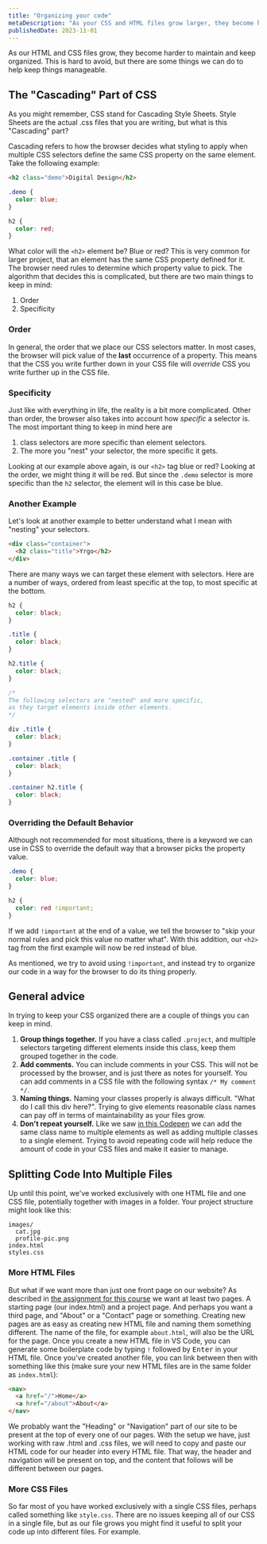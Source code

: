 ```yaml
---
title: "Organizing your code"
metaDescription: "As your CSS and HTML files grow larger, they become harder to manage and maintain. This is a short article on how to split your code into multiple files to help keep things more organized."
publishedDate: 2023-11-01
---
```


As our HTML and CSS files grow, they become harder to maintain and keep organized. This is hard to avoid, but there are some things we can do to help keep things manageable.

## The "Cascading" Part of CSS

As you might remember, CSS stand for Cascading Style Sheets. Style Sheets are the actual .css files that you are writing, but what is this "Cascading" part?

Cascading refers to how the browser decides what styling to apply when multiple CSS selectors define the same CSS property on the same element. Take the following example:

```html
<h2 class="demo">Digital Design</h2>
```

```css
.demo {
  color: blue;
}

h2 {
  color: red;
}
```

What color will the `<h2>` element be? Blue or red? This is very common for larger project, that an element has the same CSS property defined for it. The browser need rules to determine which property value to pick. The algorithm that decides this is complicated, but there are two main things to keep in mind:

1. Order
1. Specificity

### Order

In general, the order that we place our CSS selectors matter. In most cases, the browser will pick value of the **last** occurrence of a property. This means that the CSS you write further down in your CSS file will _override_ CSS you write further up in the CSS file.

### Specificity

Just like with everything in life, the reality is a bit more complicated. Other than order, the browser also takes into account how _specific_ a selector is. The most important thing to keep in mind here are

1. class selectors are more specific than element selectors.
1. The more you "nest" your selector, the more specific it gets.

Looking at our example above again, is our `<h2>` tag blue or red? Looking at the order, we might thing it will be red. But since the `.demo` selector is more specific than the `h2` selector, the element will in this case be blue.

### Another Example

Let's look at another example to better understand what I mean with "nesting" your selectors.

```html
<div class="container">
  <h2 class="title">Yrgo</h2>
</div>
```

There are many ways we can target these element with selectors. Here are a number of ways, ordered from least specific at the top, to most specific at the bottom.

```css
h2 {
  color: black;
}

.title {
  color: black;
}

h2.title {
  color: black;
}

/*
The following selectors are "nested" and more specific,
as they target elements inside other elements.
*/

div .title {
  color: black;
}

.container .title {
  color: black;
}

.container h2.title {
  color: black;
}
```

### Overriding the Default Behavior

Although not recommended for most situations, there is a keyword we can use in CSS to override the default way that a browser picks the property value.

```css
.demo {
  color: blue;
}

h2 {
  color: red !important;
}
```

If we add `!important` at the end of a value, we tell the browser to "skip your normal rules and pick this value no matter what". With this addition, our `<h2>` tag from the first example will now be red instead of blue.

As mentioned, we try to avoid using `!important`, and instead try to organize our code in a way for the browser to do its thing properly.

## General advice

In trying to keep your CSS organized there are a couple of things you can keep in mind.

1. **Group things together.** If you have a class called `.project`, and multiple selectors targeting different elements inside this class, keep them grouped together in the code.
1. **Add comments.** You can include comments in your CSS. This will not be processed by the browser, and is just there as notes for yourself. You can add comments in a CSS file with the following syntax `/* My comment */`.
1. **Naming things.** Naming your classes properly is always difficult. "What do I call this div here?". Trying to give elements reasonable class names can pay off in terms of maintainability as your files grow.
1. **Don't repeat yourself.** Like we saw [in this Codepen](https://codepen.io/whitefluffy/pen/xxMbmKm) we can add the same class name to multiple elements as well as adding multiple classes to a single element. Trying to avoid repeating code will help reduce the amount of code in your CSS files and make it easier to manage.

## Splitting Code Into Multiple Files

Up until this point, we've worked exclusively with one HTML file and one CSS file, potentially together with images in a folder. Your project structure might look like this:

```
images/
  cat.jpg
  profile-pic.png
index.html
styles.css
```

### More HTML Files

But what if we want more than just one front page on our website? As described in [the assignment for this course](https://docs.google.com/document/d/1ah0wPtAMyoRKgjOmPRN4DY8WR4ytXYDUGoSUOveCvEE/edit#heading=h.iggbkuwt114n) we want at least two pages. A starting page (our index.html) and a project page. And perhaps you want a third page, and "About" or a "Contact" page or something. Creating new pages are as easy as creating new HTML file and naming them something different. The name of the file, for example `about.html`, will also be the URL for the page. Once you create a new HTML file in VS Code, you can generate some boilerplate code by typing `!` followed by <kbd>Enter</kbd> in your HTML file. Once you've created another file, you can link between then with something like this (make sure your new HTML files are in the same folder as `index.html`):

```html
<nav>
  <a href="/">Home</a>
  <a href="/about">About</a>
</nav>
```

We probably want the "Heading" or "Navigation" part of our site to be present at the top of every one of our pages. With the setup we have, just working with raw .html and .css files, we will need to copy and paste our HTML code for our header into every HTML file. That way, the header and navigation will be present on top, and the content that follows will be different between our pages.

### More CSS Files

So far most of you have worked exclusively with a single CSS files, perhaps called something like `style.css`. There are no issues keeping all of our CSS in a single file, but as our file grows you might find it useful to split your code up into different files. For example.
